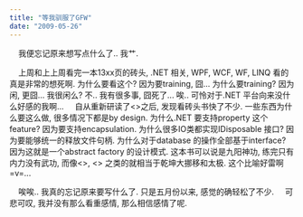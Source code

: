 ```yaml
---
title: "等我驯服了GFW"
date: "2009-05-26"
---
```


    我便忘记原来想写点什么了.. 我艹.

    上周和上上周看完一本13xx页的砖头, .NET 相关, WPF, WCF, WF, LINQ 看的真是非常的想死啊. 为什么要看这个? 因为要training, 囧... 为什么要training? 因为闲, 更囧... 我很闲么? 不.. 我有很多事, 囧死了... 唉.. 可怜对于.NET 平台向来没什么好感的我啊...     自从重新研读了<\>之后, 发现看砖头书快了不少. 一些东西为什么要这么做, 很多情况下都是by design. 为什么.NET 要支持property 这个feature? 因为要支持encapsulation. 为什么很多IO类都实现IDisposable 接口? 因为要能够统一的释放文件句柄. 为什么对于database 的操作全部基于interface? 因为这就是一个abstract factory 的设计模式. 这本书可以说是九阳神功, 练完只有内力没有武功, 而像<\>, <\> 之类的就相当于乾坤大挪移和太极. 这个比喻好雷啊=v=...

    唉唉.. 我真的忘记原来要写什么了. 只是五月份以来, 感觉的确轻松了不少.     可悲可叹, 我并没有那么看重感情, 那么相信感情了呢.
